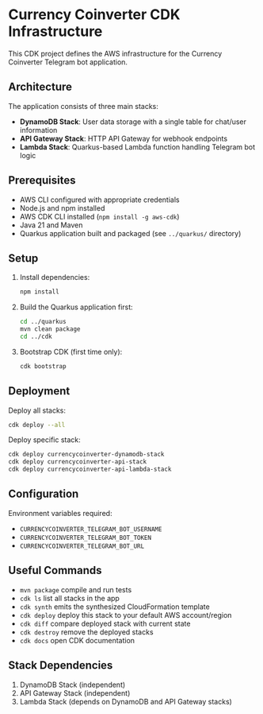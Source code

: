 # Currency Coinverter CDK Infrastructure

This CDK project defines the AWS infrastructure for the Currency Coinverter Telegram bot application.

## Architecture

The application consists of three main stacks:

- **DynamoDB Stack**: User data storage with a single table for chat/user information
- **API Gateway Stack**: HTTP API Gateway for webhook endpoints
- **Lambda Stack**: Quarkus-based Lambda function handling Telegram bot logic

## Prerequisites

- AWS CLI configured with appropriate credentials
- Node.js and npm installed
- AWS CDK CLI installed (`npm install -g aws-cdk`)
- Java 21 and Maven
- Quarkus application built and packaged (see `../quarkus/` directory)

## Setup

1. Install dependencies:
   ```bash
   npm install
   ```

2. Build the Quarkus application first:
   ```bash
   cd ../quarkus
   mvn clean package
   cd ../cdk
   ```

3. Bootstrap CDK (first time only):
   ```bash
   cdk bootstrap
   ```

## Deployment

Deploy all stacks:
```bash
cdk deploy --all
```

Deploy specific stack:
```bash
cdk deploy currencycoinverter-dynamodb-stack
cdk deploy currencycoinverter-api-stack
cdk deploy currencycoinverter-api-lambda-stack
```

## Configuration

Environment variables required:
- `CURRENCYCOINVERTER_TELEGRAM_BOT_USERNAME`
- `CURRENCYCOINVERTER_TELEGRAM_BOT_TOKEN`
- `CURRENCYCOINVERTER_TELEGRAM_BOT_URL`

## Useful Commands

 * `mvn package`     compile and run tests
 * `cdk ls`          list all stacks in the app
 * `cdk synth`       emits the synthesized CloudFormation template
 * `cdk deploy`      deploy this stack to your default AWS account/region
 * `cdk diff`        compare deployed stack with current state
 * `cdk destroy`     remove the deployed stacks
 * `cdk docs`        open CDK documentation

## Stack Dependencies

1. DynamoDB Stack (independent)
2. API Gateway Stack (independent)
3. Lambda Stack (depends on DynamoDB and API Gateway stacks)
